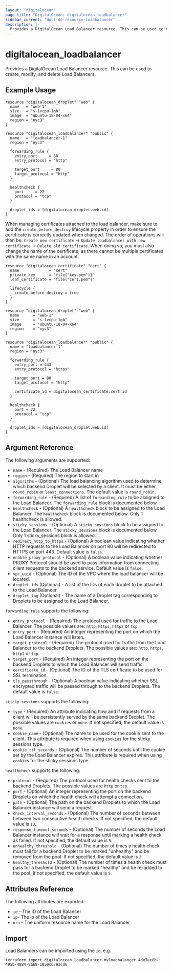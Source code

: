 ```yaml
---
layout: "digitalocean"
page_title: "DigitalOcean: digitalocean_loadbalancer"
sidebar_current: "docs-do-resource-loadbalancer"
description: |-
  Provides a DigitalOcean Load Balancer resource. This can be used to create, modify, and delete Load Balancers.
---
```


# digitalocean\_loadbalancer

Provides a DigitalOcean Load Balancer resource. This can be used to create,
modify, and delete Load Balancers.

## Example Usage

```hcl
resource "digitalocean_droplet" "web" {
  name   = "web-1"
  size   = "s-1vcpu-1gb"
  image  = "ubuntu-18-04-x64"
  region = "nyc3"
}

resource "digitalocean_loadbalancer" "public" {
  name   = "loadbalancer-1"
  region = "nyc3"

  forwarding_rule {
    entry_port     = 80
    entry_protocol = "http"

    target_port     = 80
    target_protocol = "http"
  }

  healthcheck {
    port     = 22
    protocol = "tcp"
  }

  droplet_ids = [digitalocean_droplet.web.id]
}
```

When managing certificates attached to the load balancer, make sure to add the `create_before_destroy`
lifecycle property in order to ensure the certificate is correctly updated when changed. The order of
operations will then be: `Create new certificate` -> `Update loadbalancer with new certificate` ->
`Delete old certificate`. When doing so, you must also change the name of the certificate,
as there cannot be multiple certificates with the same name in an account.

```hcl
resource "digitalocean_certificate" "cert" {
  name             = "cert"
  private_key      = "file("key.pem")}"
  leaf_certificate = "file("cert.pem")"

  lifecycle {
    create_before_destroy = true
  }
}

resource "digitalocean_droplet" "web" {
  name      = "web-1"
  size      = "s-1vcpu-1gb"
  image     = "ubuntu-18-04-x64"
  region    = "nyc3"
}

resource "digitalocean_loadbalancer" "public" {
  name = "loadbalancer-1"
  region = "nyc3"

  forwarding_rule {
    entry_port = 443
    entry_protocol = "https"

    target_port = 80
    target_protocol = "http"

    certificate_id = digitalocean_certificate.cert.id
  }

  healthcheck {
    port = 22
    protocol = "tcp"
  }

  droplet_ids = [digitalocean_droplet.web.id]
}
```

## Argument Reference

The following arguments are supported:

* `name` - (Required) The Load Balancer name
* `region` - (Required) The region to start in
* `algorithm` - (Optional) The load balancing algorithm used to determine
which backend Droplet will be selected by a client. It must be either `round_robin`
or `least_connections`. The default value is `round_robin`.
* `forwarding_rule` - (Required) A list of `forwarding_rule` to be assigned to the
Load Balancer. The `forwarding_rule` block is documented below.
* `healthcheck` - (Optional) A `healthcheck` block to be assigned to the
Load Balancer. The `healthcheck` block is documented below. Only 1 healthcheck is allowed.
* `sticky_sessions` - (Optional) A `sticky_sessions` block to be assigned to the
Load Balancer. The `sticky_sessions` block is documented below. Only 1 sticky_sessions block is allowed.
* `redirect_http_to_https` - (Optional) A boolean value indicating whether
HTTP requests to the Load Balancer on port 80 will be redirected to HTTPS on port 443.
Default value is `false`.
* `enable_proxy_protocol` - (Optional) A boolean value indicating whether PROXY
Protocol should be used to pass information from connecting client requests to
the backend service. Default value is `false`.
* `vpc_uuid` - (Optional) The ID of the VPC where the load balancer will be located.
* `droplet_ids` (Optional) - A list of the IDs of each droplet to be attached to the Load Balancer.
* `droplet_tag` (Optional) - The name of a Droplet tag corresponding to Droplets to be assigned to the Load Balancer.

`forwarding_rule` supports the following:

* `entry_protocol` - (Required) The protocol used for traffic to the Load Balancer. The possible values are: `http`, `https`, `http2` or `tcp`.
* `entry_port` - (Required) An integer representing the port on which the Load Balancer instance will listen.
* `target_protocol` - (Required) The protocol used for traffic from the Load Balancer to the backend Droplets. The possible values are: `http`, `https`, `http2` or `tcp`.
* `target_port` - (Required) An integer representing the port on the backend Droplets to which the Load Balancer will send traffic.
* `certificate_id` - (Optional) The ID of the TLS certificate to be used for SSL termination.
* `tls_passthrough` - (Optional) A boolean value indicating whether SSL encrypted traffic will be passed through to the backend Droplets. The default value is `false`.

`sticky_sessions` supports the following:

* `type` - (Required) An attribute indicating how and if requests from a client will be persistently served by the same backend Droplet. The possible values are `cookies` or `none`. If not specified, the default value is `none`.
* `cookie_name` - (Optional) The name to be used for the cookie sent to the client. This attribute is required when using `cookies` for the sticky sessions type.
* `cookie_ttl_seconds` - (Optional) The number of seconds until the cookie set by the Load Balancer expires. This attribute is required when using `cookies` for the sticky sessions type.


`healthcheck` supports the following:

* `protocol` - (Required) The protocol used for health checks sent to the backend Droplets. The possible values are `http` or `tcp`.
* `port` - (Optional) An integer representing the port on the backend Droplets on which the health check will attempt a connection.
* `path` - (Optional) The path on the backend Droplets to which the Load Balancer instance will send a request.
* `check_interval_seconds` - (Optional) The number of seconds between between two consecutive health checks. If not specified, the default value is `10`.
* `response_timeout_seconds` - (Optional) The number of seconds the Load Balancer instance will wait for a response until marking a health check as failed. If not specified, the default value is `5`.
* `unhealthy_threshold` - (Optional) The number of times a health check must fail for a backend Droplet to be marked "unhealthy" and be removed from the pool. If not specified, the default value is `3`.
* `healthy_threshold` - (Optional) The number of times a health check must pass for a backend Droplet to be marked "healthy" and be re-added to the pool. If not specified, the default value is `5`.


## Attributes Reference

The following attributes are exported:

* `id` - The ID of the Load Balancer
* `ip`- The ip of the Load Balancer
* `urn` - The uniform resource name for the Load Balancer

## Import

Load Balancers can be imported using the `id`, e.g.

```
terraform import digitalocean_loadbalancer.myloadbalancer 4de7ac8b-495b-4884-9a69-1050c6793cd6
```

